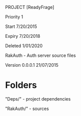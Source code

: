 PROJECT 		[ReadyFrage]

Priority  	1

Start 			7/20/2015

Expiry 			7/20/2018

Deleted 		1/01/2020


RakAuth - Auth server source files

Version 0.0.0.1  21/07/2015

# Folders

"Deps/" - project dependencies

"RakAuth/" - sources